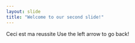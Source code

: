 ```yaml
---
layout: slide
title: "Welcome to our second slide!"
---
```

Ceci est ma reussite
Use the left arrow to go back!